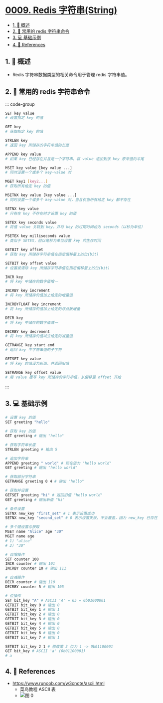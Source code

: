 # [0009. Redis 字符串(String)](<https://github.com/Tdahuyou/TNotes.redis/tree/main/notes/0009.%20Redis%20%E5%AD%97%E7%AC%A6%E4%B8%B2(String)>)

<!-- region:toc -->

- [1. 📝 概述](#1--概述)
- [2. 📒 常用的 redis 字符串命令](#2--常用的-redis-字符串命令)
- [3. 💻 基础示例](#3--基础示例)
- [4. 🔗 References](#4--references)

<!-- endregion:toc -->

## 1. 📝 概述

- Redis 字符串数据类型的相关命令用于管理 redis 字符串值。

## 2. 📒 常用的 redis 字符串命令

::: code-group

```bash [基础操作]
SET key value
# 设置指定 key 的值

GET key
# 获取指定 key 的值

STRLEN key
# 返回 key 所储存的字符串值的长度

APPEND key value
# 如果 key 已经存在并且是一个字符串，将 value 追加到该 key 原来值的末尾
```

```bash [多键操作]
MSET key value [key value ...]
# 同时设置一个或多个 key-value 对

MGET key1 [key2...]
# 获取所有给定 key 的值

MSETNX key value [key value ...]
# 同时设置一个或多个 key-value 对，当且仅当所有给定 key 都不存在
```

```bash [条件设置]
SETNX key value
# 只有在 key 不存在时才设置 key 的值

SETEX key seconds value
# 将值 value 关联到 key，并将 key 的过期时间设为 seconds（以秒为单位）

PSETEX key milliseconds value
# 类似于 SETEX，但以毫秒为单位设置 key 的生存时间
```

```bash [位操作]
GETBIT key offset
# 获取 key 所储存字符串值在指定偏移量上的位(bit)

SETBIT key offset value
# 设置或清除 key 所储存字符串值在指定偏移量上的位(bit)
```

```bash [数值操作]
INCR key
# 将 key 中储存的数字值增一

INCRBY key increment
# 将 key 所储存的值加上给定的增量值

INCRBYFLOAT key increment
# 将 key 所储存的值加上给定的浮点数增量

DECR key
# 将 key 中储存的数字值减一

DECRBY key decrement
# 将 key 所储存的值减去给定的减量值
```

```bash [其他]
GETRANGE key start end
# 返回 key 中字符串值的子字符

GETSET key value
# 将 key 的值设为新值，并返回旧值

SETRANGE key offset value
# 用 value 覆写 key 所储存的字符串值，从偏移量 offset 开始
```

:::

## 3. 💻 基础示例

```bash
# 设置 key 的值
SET greeting "hello"

# 获取 key 的值
GET greeting # 输出 "hello"

# 获取字符串长度
STRLEN greeting # 输出 5

# 追加字符串
APPEND greeting " world" # 现在值为 "hello world"
GET greeting # 输出 "hello world"

# 获取部分字符串
GETRANGE greeting 0 4 # 输出 "hello"

# 获取并设置
GETSET greeting "hi" # 返回旧值 "hello world"
GET greeting # 输出新值 "hi"

# 条件设置
SETNX new_key "first_set" # 1 表示设置成功
SETNX new_key "second_set" # 0 表示设置失败，不会覆盖，因为 new_key 已存在

# 多个键设置与获取
MSET name "Alice" age "30"
MGET name age
# 1) "alice"
# 2) "30"

# 自增操作
SET counter 100
INCR counter # 输出 101
INCRBY counter 10 # 输出 111

# 自减操作
DECR counter # 输出 110
DECRBY counter 5 # 输出 105

# 位操作
SET bit_key "A" # ASCII 'A' = 65 = 0b01000001
GETBIT bit_key 0 # 输出 0
GETBIT bit_key 1 # 输出 1
GETBIT bit_key 2 # 输出 0
GETBIT bit_key 3 # 输出 0
GETBIT bit_key 4 # 输出 0
GETBIT bit_key 5 # 输出 0
GETBIT bit_key 6 # 输出 0
GETBIT bit_key 7 # 输出 1

SETBIT bit_key 2 1 # 修改第 3 位为 1 -> 0b01100001
GET bit_key # ASCII 'a' (0b01100001)
# a
```

## 4. 🔗 References

- https://www.runoob.com/w3cnote/ascii.html
  - 菜鸟教程 ASCII 表
  - ![图 0](https://cdn.jsdelivr.net/gh/tnotesjs/imgs@main/2025-07-04-09-33-09.png)
